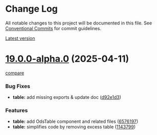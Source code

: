 # Change Log

All notable changes to this project will be documented in this file.
See [Conventional Commits](https://conventionalcommits.org) for commit guidelines.



[Latest version](https://ovh.github.io/design-system/latest/?path=/docs/design-system-changelog--page)


# [19.0.0-alpha.0](https://ovh.github.io/design-system/v19.0.0-alpha.0/?path=/docs/design-system-changelog--page) (2025-04-11)
[compare](https://github.com/ovh/design-system/compare/v18.6.2...v19.0.0-alpha.0)

### Bug Fixes

* **table:** add missing exports & update doc ([d92e1d3](https://github.com/ovh/design-system/commit/d92e1d341fc12567020e24c8ac54c0cb3469b60f))


### Features

* **table:** add OdsTable component and related files ([6576197](https://github.com/ovh/design-system/commit/65761978f6bcef19606d4cd5ab299b49c744a526))
* **table:** simplifies code by removing excess table ([1143799](https://github.com/ovh/design-system/commit/1143799afcbf56fc980d76ac3427495935616539))
